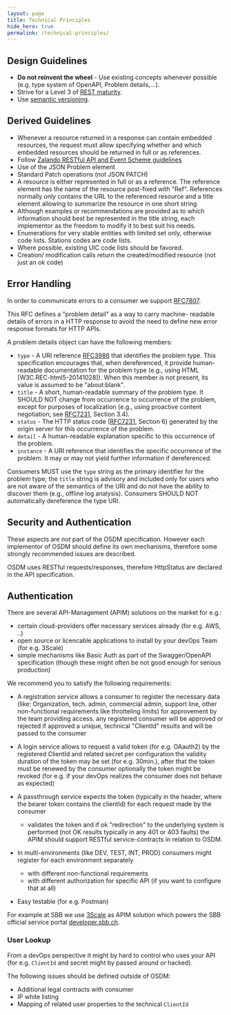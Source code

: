 ```yaml
---
layout: page
title: Technical Principles
hide_hero: true
permalink: /technical-principles/
---
```


## Design Guidelines

- **Do not reinvent the wheel** - Use existing concepts whenever possible (e.g. type system of OpenAPI, Problem details,...).
- Strive for a Level 3 of [REST maturity](https://martinfowler.com/articles/richardsonMaturityModel.html).
- Use [semantic versioning](https://semver.org).

## Derived Guidelines

- Whenever a resource returned in a response can contain embedded resources, the request must allow specifying whether and which embedded resources should be returned in full or as references.
- Follow [Zalando RESTful API and Event Scheme guidelines](https://opensource.zalando.com/restful-api-guidelines/)
- Use of the JSON Problem element
- Standard Patch operations (not JSON PATCH)
- A resource is either represented in full or as a reference. The reference element has the name of the resource post-fixed with "Ref". References normally only contains the URL to the referenced resource and a title element allowing to summarize the resource in one short string
- Although examples or recommendations are provided as to which information should best be represented in the title string, each implementor as the freedom to modify it to best suit his needs.
- Enumerations for very stable entities with limited set only, otherwise code lists. Stations codes are code lists.
- Where possible, existing UIC code lists should be favored.
- Creation/ modification calls return the created/modified resource (not just an ok code)

## Error Handling

In order to communicate errors to a consumer we support [RFC7807](https://tools.ietf.org/html/rfc7807).

This RFC defines a "problem detail" as a way to carry machine- readable details of errors in a HTTP response to avoid the need to define new error response formats for HTTP APIs.

A problem details object can have the following members:

- `type` - A URI reference [RFC3986](https://tools.ietf.org/html/rfc3986) that identifies the problem type. This specification encourages that, when dereferenced, it provide human-readable documentation for the problem type (e.g., using HTML [W3C.REC-html5-20141028]). When this member is not present, its value is assumed to be "about:blank".
- `title` - A short, human-readable summary of the problem type. It SHOULD NOT change from occurrence to occurrence of the problem, except for purposes of localization (e.g., using proactive content negotiation; see [RFC7231](https://tools.ietf.org/html/rfc7231), Section 3.4).
- `status` - The HTTP status code ([RFC7231](https://tools.ietf.org/html/rfc7231), Section 6) generated by the origin server for this occurrence of the problem.
- `detail` - A human-readable explanation specific to this occurrence of the problem.
- `instance` - A URI reference that identifies the specific occurrence of the problem. It may or may not yield further information if dereferenced.

Consumers MUST use the `type` string as the primary identifier for the problem type; the `title` string is advisory and included only for users who are not aware of the semantics of the URI and do not have the ability to discover them (e.g., offline log analysis). Consumers SHOULD NOT automatically dereference the type URI.

## Security and Authentication

These aspects are *not* part of the OSDM specification. However each implementor of OSDM should define its own mechanisms, therefore some strongly recommended issues are described.

OSDM uses RESTful requests/responses, therefore HttpStatus are declared in the API specification.

## Authentication

There are several API-Management (APIM) solutions on the market for e.g.:

- certain cloud-providers offer necessary services already (for e.g. AWS, ..)
- open source or licencable applications to install by your devOps Team (for e.g. 3Scale)
- simple mechanisms like Basic Auth as part of the Swagger/OpenAPI specification (though these might often be not good enough for serious production)

We recommend you to satisfy the following requirements:

- A registration service allows a consumer to register the necessary data (like: Organization, tech. admin, commercial admin, support line, other non-functional requirements like throtteling limits) for approvement by the team providing access.
any registered consumer will be approved or rejected
if approved a unique, technical "ClientId" results and will be passed to the consumer

- A login service allows to request a valid token (for e.g. OAauth2) by the registered ClientId and related secret
per configuration the validity duration of the token may be set (for e.g. 30min.), after that the token must be renewed by the consumer
optionally the token might be revoked (for e.g. if your devOps realizes the consumer does not behave as expected)

- A passthrough service expects the token (typically in the header, where the bearer token contains the clientId) for each request made by the consumer
  - validates the token and if ok "redirection" to the underlying system is performed (not OK results typically in any 401 or 403 faults)
the APIM should support RESTful service-contracts in relation to OSDM.
- In multi-environments (like DEV, TEST, INT, PROD) consumers might register for each environment separately
  - with different non-functional requirements
  - with different authorization for specific API (if you want to configure that at all)
- Easy testable (for e.g. Postman)

For example at SBB we use [3Scale](https://www.redhat.com/de/technologies/jboss-middleware/3scale) as APIM solution which powers the SBB official service portal  [developer.sbb.ch](https://developer.sbb.ch/).

### User Lookup

From a devOps perspective it might by hard to control who uses your API (for e.g. `ClientId` and secret might by passed around or hacked).

The following issues should be defined outside of OSDM:

- Additional legal contracts with consumer
- IP white listing
- Mapping of related user properties to the technical `ClientId`
